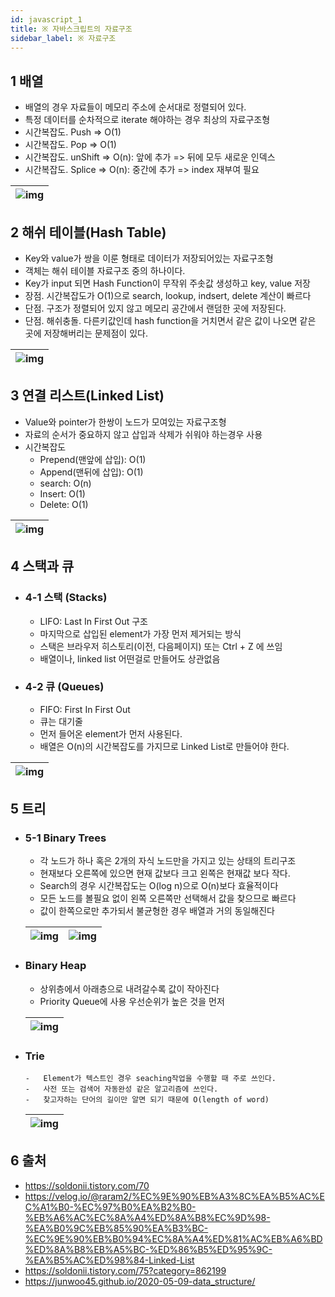 ```yaml
---
id: javascript_1
title: ※ 자바스크립트의 자료구조
sidebar_label: ※ 자료구조
---
```


## 1 배열

-   배열의 경우 자료들이 메모리 주소에 순서대로 정렬되어 있다.
-   특정 데이터를 순차적으로 iterate 해야하는 경우 최상의 자료구조형
-   시간복잡도. Push => O(1)
-   시간복잡도. Pop => O(1)
-   시간복잡도. unShift => O(n): 앞에 추가 => 뒤에 모두 새로운 인덱스
-   시간복잡도. Splice => O(n): 중간에 추가 => index 재부여 필요

| ![img](/img/javascript/javascript_1_1.png) |
| ------------------------------------------ |


## 2 해쉬 테이블(Hash Table)

-   Key와 value가 쌍을 이룬 형태로 데이터가 저장되어있는 자료구조형
-   객체는 해쉬 테이블 자료구조 중의 하나이다.
-   Key가 input 되면 Hash Function이 무작위 주솟값 생성하고 key, value 저장
-   장점. 시간복잡도가 O(1)으로 search, lookup, indsert, delete 계산이 빠르다
-   단점. 구조가 정렬되어 있지 않고 메모리 공간에서 랜덤한 곳에 저장된다.
-   단점. 해쉬충돌. 다른키값인데 hash function을 거치면서 같은 값이 나오면 같은 곳에 저장해버리는 문제점이 있다.

| ![img](/img/javascript/javascript_1_2.png) |
| ------------------------------------------ |


## 3 연결 리스트(Linked List)

-   Value와 pointer가 한쌍이 노드가 모여있는 자료구조형
-   자료의 순서가 중요하지 않고 삽입과 삭제가 쉬워야 하는경우 사용
-   시간복잡도
    -   Prepend(맨앞에 삽입): O(1)
    -   Append(맨뒤에 삽입): O(1)
    -   search: O(n)
    -   Insert: O(1)
    -   Delete: O(1)

| ![img](/img/javascript/javascript_1_3.png) |
| ------------------------------------------ |


## 4 스택과 큐

-   ### 4-1 스택 (Stacks)
    -   LIFO: Last In First Out 구조
    -   마지막으로 삽입된 element가 가장 먼저 제거되는 방식
    -   스택은 브라우저 히스토리(이전, 다음페이지) 또는 Ctrl + Z 에 쓰임
    -   배열이나, linked list 어떤걸로 만들어도 상관없음
-   ### 4-2 큐 (Queues)
    -   FIFO: First In First Out
    -   큐는 대기줄
    -   먼저 들어온 element가 먼저 사용된다.
    -   배열은 O(n)의 시간복잡도를 가지므로 Linked List로 만들어야 한다.

| ![img](/img/javascript/javascript_1_4.png) |
| ------------------------------------------ |


## 5 트리

-   ### 5-1 Binary Trees

    -   각 노드가 하나 혹은 2개의 자식 노드만을 가지고 있는 상태의 트리구조
    -   현재보다 오른쪽에 있으면 현재 값보다 크고 왼쪽은 현재값 보다 작다.
    -   Search의 경우 시간복잡도는 O(log n)으로 O(n)보다 효율적이다
    -   모든 노드를 볼필요 없이 왼쪽 오른쪽만 선택해서 값을 찾으므로 빠르다
    -   값이 한쪽으로만 추가되서 불균형한 경우 배열과 거의 동일해진다

    | ![img](/img/javascript/javascript_1_5.png) | ![img](/img/javascript/javascript_1_5_1.png) |
    | ------------------------------------------ | -------------------------------------------- |


-   ### Binary Heap

    -   상위층에서 아래층으로 내려갈수록 값이 작아진다
    -   Priority Queue에 사용 우선순위가 높은 것을 먼저

    | ![img](/img/javascript/javascript_1_6.png) |
    | ------------------------------------------ |


-   ### Trie

        -   Element가 텍스트인 경우 seaching작업을 수행할 때 주로 쓰인다.
        -   사전 또는 검색어 자동완성 같은 알고리즘에 쓰인다.
        -   찾고자하는 단어의 길이만 알면 되기 때문에 O(length of word)

    | ![img](/img/javascript/javascript_1_7.png) |
    | ------------------------------------------ |


## 6 출처

-   https://soldonii.tistory.com/70
-   https://velog.io/@raram2/%EC%9E%90%EB%A3%8C%EA%B5%AC%EC%A1%B0-%EC%97%B0%EA%B2%B0-%EB%A6%AC%EC%8A%A4%ED%8A%B8%EC%9D%98-%EA%B0%9C%EB%85%90%EA%B3%BC-%EC%9E%90%EB%B0%94%EC%8A%A4%ED%81%AC%EB%A6%BD%ED%8A%B8%EB%A5%BC-%ED%86%B5%ED%95%9C-%EA%B5%AC%ED%98%84-Linked-List
-   https://soldonii.tistory.com/75?category=862199
-   https://junwoo45.github.io/2020-05-09-data_structure/
